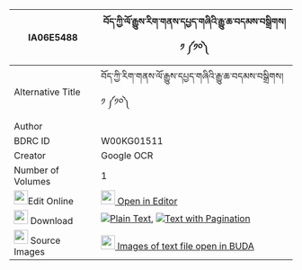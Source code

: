 |IA06E5488|བོད་ཀྱི་ལོ་རྒྱུས་རིག་གནས་དཔྱད་གཞིའི་རྒྱུ་ཆ་བདམས་བསྒྲིགས། ༡ ༼༡༠༽ 
| --- | --- 
|Alternative Title |བོད་ཀྱི་རིག་གནས་ལོ་རྒྱུས་དཔྱད་གཞིའི་རྒྱུ་ཆ་བདམས་བསྒྲིགས། ༡ ༼༡༠༽
|Author | 
|BDRC ID | W00KG01511
|Creator | Google OCR
|Number of Volumes| 1
|<img width="25" src="https://img.icons8.com/color/25/000000/edit-property.png">Edit Online| [<img width="25" src="https://avatars.githubusercontent.com/u/45091458?s=200&v=4"> Open in Editor](http://editor.openpecha.org/IA06E5488)
|<img width="25" src="https://img.icons8.com/fluent/48/000000/download-2.png"/>  Download | [![](https://img.icons8.com/color/20/000000/txt.png)Plain Text](https://github.com/Openpecha/IA06E5488/releases/download/v1/bo_kyi_logyu_rikne_cheshyi_i_g_plain_IA06E5488.zip), [![](https://img.icons8.com/color/20/000000/txt.png)Text with Pagination](https://github.com/Openpecha/IA06E5488/releases/download/v1/bo_kyi_logyu_rikne_cheshyi_i_g_pages_IA06E5488.zip)
|<img width="25" src="https://img.icons8.com/plasticine/100/000000/pictures-folder.png"/>  Source Images | [<img width="25" src="https://library.bdrc.io/icons/BUDA-small.svg"> Images of text file open in BUDA](https://library.bdrc.io/show/bdr:W00KG01511)